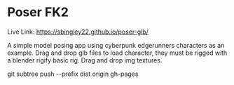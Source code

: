 # Poser FK2

Live Link:
https://sbingley22.github.io/poser-glb/

A simple model posing app using cyberpunk edgerunners characters as an example. 
Drag and drop glb files to load character, they must be rigged with a blender rigify basic rig.
Drag and drop img textures.

git subtree push --prefix dist origin gh-pages